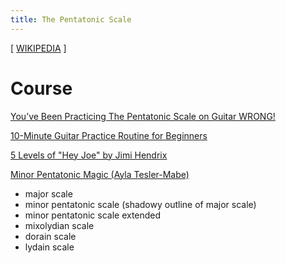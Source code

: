 ```yaml
---
title: The Pentatonic Scale
---
```


[ [WIKIPEDIA](https://en.wikipedia.org/wiki/Pentatonic_scale) ]

# Course

[You’ve Been Practicing The Pentatonic Scale on Guitar WRONG!](https://www.youtube.com/watch?v=4fbWTwZ1850)

[10-Minute Guitar Practice Routine for Beginners](https://www.youtube.com/watch?v=r-_JZt4sCwI)

[5 Levels of "Hey Joe" by Jimi Hendrix](https://www.youtube.com/watch?v=s3b96zhjTCI)

[Minor Pentatonic Magic (Ayla Tesler-Mabe)](https://www.youtube.com/watch?v=PILuE378Mj4)

- major scale
- minor pentatonic scale (shadowy outline of major scale)
- minor pentatonic scale extended
- mixolydian scale
- dorain scale
- lydain scale

